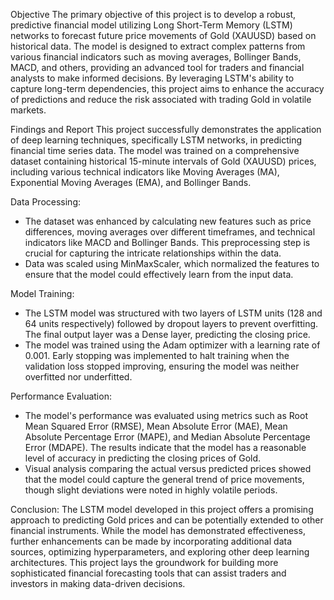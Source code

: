 Objective
The primary objective of this project is to develop a robust, predictive financial model utilizing Long Short-Term Memory (LSTM) networks to forecast future price movements of Gold (XAUUSD) based on historical data. The model is designed to extract complex patterns from various financial indicators such as moving averages, Bollinger Bands, MACD, and others, providing an advanced tool for traders and financial analysts to make informed decisions. By leveraging LSTM's ability to capture long-term dependencies, this project aims to enhance the accuracy of predictions and reduce the risk associated with trading Gold in volatile markets.

Findings and Report
This project successfully demonstrates the application of deep learning techniques, specifically LSTM networks, in predicting financial time series data. The model was trained on a comprehensive dataset containing historical 15-minute intervals of Gold (XAUUSD) prices, including various technical indicators like Moving Averages (MA), Exponential Moving Averages (EMA), and Bollinger Bands.

Data Processing:
- The dataset was enhanced by calculating new features such as price differences, moving averages over different timeframes, and technical indicators like MACD and Bollinger Bands. This preprocessing step is crucial for capturing the intricate relationships within the data.
- Data was scaled using MinMaxScaler, which normalized the features to ensure that the model could effectively learn from the input data.

Model Training:
- The LSTM model was structured with two layers of LSTM units (128 and 64 units respectively) followed by dropout layers to prevent overfitting. The final output layer was a Dense layer, predicting the closing price.
- The model was trained using the Adam optimizer with a learning rate of 0.001. Early stopping was implemented to halt training when the validation loss stopped improving, ensuring the model was neither overfitted nor underfitted.

Performance Evaluation:
- The model's performance was evaluated using metrics such as Root Mean Squared Error (RMSE), Mean Absolute Error (MAE), Mean Absolute Percentage Error (MAPE), and Median Absolute Percentage Error (MDAPE). The results indicate that the model has a reasonable level of accuracy in predicting the closing prices of Gold.
- Visual analysis comparing the actual versus predicted prices showed that the model could capture the general trend of price movements, though slight deviations were noted in highly volatile periods.

Conclusion:
The LSTM model developed in this project offers a promising approach to predicting Gold prices and can be potentially extended to other financial instruments. While the model has demonstrated effectiveness, further enhancements can be made by incorporating additional data sources, optimizing hyperparameters, and exploring other deep learning architectures. This project lays the groundwork for building more sophisticated financial forecasting tools that can assist traders and investors in making data-driven decisions.
